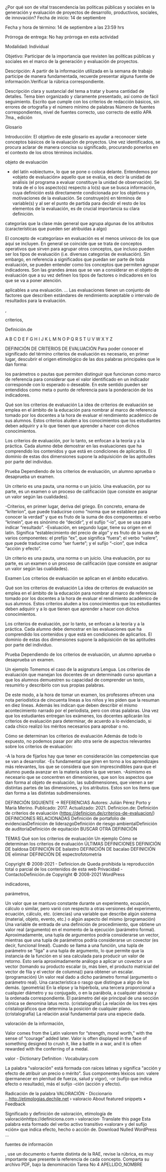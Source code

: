 


¿Por qué son de vital trascendencia las políticas públicas y sociales en la generación y evaluación de proyectos de desarrollo, productivos, sociales, de innovación?
Fecha de inicio: 14 de septiembre

Fecha y hora de término: 14 de septiembre a las 23:59 hrs  

Prórroga de entrega: No hay prórroga en esta actividad

Modalidad: Individual

Objetivo:  Participar de la importancia que revisten las políticas públicas y sociales en el marco de la generación y evaluación de proyectos.

Descripción:  A partir de la información utilizada en la semana de trabajo participe de manera fundamentada, recuerde presentar alguna fuente de información.Verificar la rúbrica correspondiente.




Descripción clara y sustancial del tema a tratar y buena cantidad de detalles.
Tema bien organizado y claramente presentado, así como de fácil seguimiento.
Escrito que cumple con los criterios de redacción básicos, sin errores de ortografía y el número mínimo de palabras
Número de fuentes correspondientes, nivel de fuentes correcto, uso correcto de estilo APA 7ma., edición








Glosario

Introducción: El objetivo de este glosario es ayudar a reconocer siete conceptos básicos de la evaluación de proyectos. Une vez identificados, se procura aclarar de manera concisa su significado, procurando ponerlos en el contexto de los otros términos incluidos.

objeto de evaluación
* del latín «obiectum», lo que se pone o coloca delante.
Entendemos por «objeto de evaluación» aquello que se evalúa, es decir la unidad de análisis (el programa a evaluar constituye la unidad de observación). Se trata de el o los aspecto(s) respecto a lo(s) que se busca información, cuya definición está directamente condicionada por los objetivos y motivaciones de la evaluación. Se construye(n) en términos de variable(s) y al ser el punto de partida para decidir el resto de los elementos de la evaluación, es de crucial importancia su clara definición.


categorías
que la clase más general que agrupa algunas de los atributos (características que pueden ser atribuídas a algo)


El concepto de «categorías» en evaluación es el menos unívoco de los que aquí se incluyen. En general se coincide que se trata de conceptos operativos que sirven para agrupar otros conceptos, que incluso pueden ser los tipos de evaluación (i.e. diversas categorías de evaluación). Sin embargo, en referencia a significados que puedan ser parte de toda evaluación, se pueden entender como los conceptos que permiten agrupar indicadores. Son las grandes áreas que se van a considerar en el objeto de evaluación que a su vez definen los tipos de factores o indicadores en los que se va a poner atención.



 aplicables a una evaluación. ... Las evaluaciones tienen un conjunto de factores que describen estándares de rendimiento aceptable o intervalo de resultados para la evaluación.


,


criterios,


Definición.de

A
B
C
D
E
F
G
H
I
J
K
L
M
N
O
P
Q
R
S
T
U
V
W
X
Y
Z

DEFINICIÓN DE
CRITERIOS DE EVALUACIÓN
Para poder conocer el significado del término criterios de evaluación es necesario, en primer lugar, descubrir el origen etimológico de las dos palabras principales que le dan forma:



los parámetros o pautas que permiten distinguir que funcionan como marco de referencia para considerar que el valor identificado en un indicador corresponde con lo esperado o deseable. En este sentido pueden ser entendidos como meta o punto de referencia para la ponderación de los indicadores.





Qué son los criterios de evaluación
La idea de criterios de evaluación se emplea en el ámbito de la educación para nombrar al marco de referencia tomado por los docentes a la hora de evaluar el rendimiento académico de sus alumnos. Estos criterios aluden a los conocimientos que los estudiantes deben adquirir y a lo que tienen que aprender a hacer con dichos conocimientos.

Los criterios de evaluación, por lo tanto, se enfocan a la teoría y a la práctica. Cada alumno debe demostrar en las evaluaciones que ha comprendido los contenidos y que está en condiciones de aplicarlos. El dominio de estas dos dimensiones supone la adquisición de las aptitudes por parte del individuo.

Prueba
Dependiendo de los criterios de evaluación, un alumno aprueba o desaprueba un examen.


Un criterio es una pauta, una norma o un juicio. Una evaluación, por su parte, es un examen o un proceso de calificación (que consiste en asignar un valor según las cualidades).





-Criterios, en primer lugar, deriva del griego. En concreto, emana de “kriterion”, que puede traducirse como “norma que se establece para conocer la verdad” y que es fruto de la suma de dos componentes: el verbo “krinein”, que es sinónimo de “decidir”, y el sufijo “-io”, que se usa para indicar “resultado”.
-Evaluación, en segundo lugar, tiene su origen en el latín. Significa “establecimiento del precio de algo” y es fruto de la suma de varios componentes: el prefijo “ex”, que significa “fuera”; el verbo “valere”, que puede traducirse como “ser fuerte”; y el sufijo “-cion”, que indica “acción y efecto”.

Un criterio es una pauta, una norma o un juicio. Una evaluación, por su parte, es un examen o un proceso de calificación (que consiste en asignar un valor según las cualidades).




Examen
Los criterios de evaluación se aplican en el ámbito educativo.

Qué son los criterios de evaluación
La idea de criterios de evaluación se emplea en el ámbito de la educación para nombrar al marco de referencia tomado por los docentes a la hora de evaluar el rendimiento académico de sus alumnos. Estos criterios aluden a los conocimientos que los estudiantes deben adquirir y a lo que tienen que aprender a hacer con dichos conocimientos.

Los criterios de evaluación, por lo tanto, se enfocan a la teoría y a la práctica. Cada alumno debe demostrar en las evaluaciones que ha comprendido los contenidos y que está en condiciones de aplicarlos. El dominio de estas dos dimensiones supone la adquisición de las aptitudes por parte del individuo.

Prueba
Dependiendo de los criterios de evaluación, un alumno aprueba o desaprueba un examen.

Un ejemplo
Tomemos el caso de la asignatura Lengua. Los criterios de evaluación que manejan los docentes de un determinado curso apuntan a que los alumnos demuestren su capacidad de comprender un texto, resumirlo y describirlo con sus propias palabras.


De este modo, a la hora de tomar un examen, los profesores ofrecen una nota periodística de cincuenta líneas a los niños y les piden que la resuman en diez líneas. Además les indican que deben describir el mismo acontecimiento narrado por el periodista, pero con otras palabras. Una vez que los estudiantes entregan los exámenes, los docentes aplicarán los criterios de evaluación para determinar, de acuerdo a lo evidenciado, si cada chico realizó los méritos necesarios para aprobar o no.

Cómo se determinan los criterios de evaluación
Además de todo lo expuesto, no podemos pasar por alto otra serie de aspectos relevantes sobre los criterios de evaluación:

-A la hora de fijarlos hay que tener en consideración las competencias que se van a desarrollar.
-Es fundamental que giren en torno a los aprendizajes más relevantes, los que se considera que son imprescindibles para que el alumno pueda avanzar en la materia sobre la que versen.
-Asimismo es necesario que se concentren en dimensiones, que son los aspectos que dan forma al objeto de evaluación, las subdimensiones, que vienen a ser distintas partes de las dimensiones, y los atributos. Estos son los ítems que dan forma a las distintas subdimensiones.

DEFINICIÓN SIGUIENTE →
REFERENCIAS
Autores: Julián Pérez Porto y María Merino. Publicado: 2017. Actualizado: 2021.
Definicion.de: Definición de criterios de evaluación (https://definicion.de/criterios-de-evaluacion/)
DEFINICIONES RELACIONADAS
Definición de portafolio de evidenciasDefinición de liderazgoDefinición de riesgo ambientalDefinición de auditoríaDefinición de equitación
BUSCAR OTRA DEFINICIÓN

TEMAS
Qué son los criterios de evaluación
Un ejemplo
Cómo se determinan los criterios de evaluación
ÚLTIMAS DEFINICIONES
DEFINICIÓN DE
baldosa
DEFINICIÓN DE
balastro
DEFINICIÓN DE
bacalao
DEFINICIÓN DE
eliminar
DEFINICIÓN DE
espectrofotometría

Copyright © 2008-2021 - Definicion.de
Queda prohibida la reproducción total o parcial de los contenidos de esta web
Privacidad - ContactoDefinición.de Copyright © 2008-2021 WordPress







indicadores,


parámetros,

Un valor que se mantuvo constante durante un experimento, ecuación, cálculo o similar, pero varió con respecto a otras versiones del experimento, ecuación, cálculo, etc.
(ciencias) una variable que describe algún sistema (material, objeto, evento, etc.) o algún aspecto del mismo
(programación) Una variable de entrada de una definición de procedimiento, que obtiene un valor real (argumento) en el momento de la ejecución (parámetro formal).
Aproximadamente, una tupla de argumentos podría considerarse un vector, mientras que una tupla de parámetros podría considerarse un covector (es decir, funcional lineal). Cuando se llama a una función, una tupla de parámetro se "liga" a una tupla de argumento, lo que permite que la instancia de la función en sí sea calculada para producir un valor de retorno. Esto sería aproximadamente análogo a aplicar un covector a un vector (tomando su producto escalar (o, más bien, el producto matricial del vector de fila y el vector de columna)) para obtener un escalar.
(programación) Un valor real dado a dicho parámetro formal (argumento o parámetro real).
Una característica o rasgo que distingue a algo de los demás.
(geometría) En la elipse y la hipérbola, una tercera proporcional a cualquier diámetro y su conjugado, o en la parábola, a cualquier abscisa y la ordenada correspondiente.
El parámetro del eje principal de una sección cónica se denomina latus recto.
(cristalografía) La relación de los tres ejes cristalográficos que determina la posición de cualquier plano.
(cristalografía) La relación axial fundamental para una especie dada.


valoración de la información,

Valor comes from the Latin valorem for “strength, moral worth,” with the sense of “courage” added later. Valor is often displayed in the face of something designed to crush it, like a battle in a war, and it is often rewarded with the conferring of a medal.

valor - Dictionary Definition : Vocabulary.com


La palabra "valoración" está formada con raíces latinas y significa "acción y efecto de atribuir un precio o mérito". Sus componentes léxicos son: valere (permanecer en plenitud de fuerza, salud y vigor), -or (sufijo que indica efecto o resultado), más el sufijo -ción (acción y efecto).

Radicación de la palabra VALORACIÓN - Diccionario ...http://etimologias.dechile.net › valoracio
About featured snippets
•
Feedback

Significado y definición de valoración, etimología de valoraciónhttps://definiciona.com › valoracion· Translate this page
Esta palabra esta formado del verbo activo transitivo «valorar» y del sufijo «ción» que indica efecto, hecho o acción de. Download Nulled WordPress ...




fuentes de información


, use un documento o fuente distinta de la RAE, revise la rúbrica, es muy importante que presente la referencia de cada concepto. Comparta su archivo PDF, bajo la denominación Tarea No 4 APELLIDO_NOMBRE
